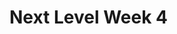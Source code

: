 # Next Level Week 4
<br />
<br />
<p align="center"
<img src="https://www.bing.com/images/blob?bcid=Ttc8AjdHLYwCd4z9SFs4yl9XJks-.....38.png" />
</p> 
